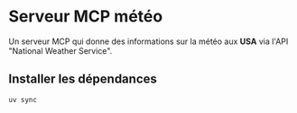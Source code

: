 # Serveur MCP météo

Un serveur MCP qui donne des informations sur la météo aux **USA** via l'API "National Weather Service".

## Installer les dépendances

```cmd
uv sync
```
